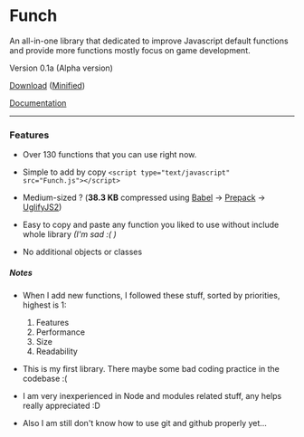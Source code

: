 # Funch
An all-in-one library that dedicated to improve Javascript default functions and provide more functions mostly focus on game development.

Version 0.1a (Alpha version)

[Download](https://cdn.rawgit.com/Trung0246/Funch/c18d910b/src/Funch.js) ([Minified](https://cdn.rawgit.com/Trung0246/Funch/c18d910b/src/Funch.min.js))

[Documentation](https://cdn.rawgit.com/Trung0246/Funch/c18d910b/docs/index.html)

---

### Features
- Over 130 functions that you can use right now.

- Simple to add by copy `<script type="text/javascript" src="Funch.js"></script>`

- Medium-sized ? (**38.3 KB** compressed using [Babel](https://babeljs.io) -> [Prepack](https://prepack.io) -> [UglifyJS2](https://github.com/mishoo/UglifyJS2))

- Easy to copy and paste any function you liked to use without include whole library *(I'm sad :( )*

- No additional objects or classes

##### Notes
  - When I add new functions, I followed these stuff, sorted by priorities, highest is 1:
  
    1) Features
    2) Performance
    3) Size
    4) Readability
    
  - This is my first library. There maybe some bad coding practice in the codebase :(
  
  - I am very inexperienced in Node and modules related stuff, any helps really appreciated :D
  
  - Also I am still don't know how to use git and github properly yet...
